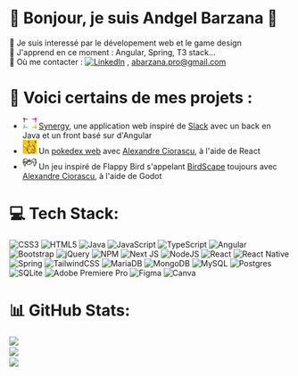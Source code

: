 # 👋 Bonjour, je suis Andgel Barzana 👋

🔭 Je suis interessé par le dévelopement web et le game design<br>🌱 J'apprend en ce moment : Angular, Spring, T3 stack...<br>💬 Où me contacter : [![LinkedIn](https://img.shields.io/badge/LinkedIn-%230077B5.svg?logo=linkedin&logoColor=white)](https://linkedin.com/in/andgel-barzana) , abarzana.pro@gmail.com

# 💼 Voici certains de mes projets :

- <img src="https://raw.githubusercontent.com/Voolak/Voolak/master/synergy.png" alt="Pikachu" width="25"/> [Synergy](https://github.com/Voolak/Synergy-back/tree/main), une application web inspiré de [Slack](https://slack.com/intl/fr-fr) avec un back en Java et un front basé sur d'Angular
- <img src="https://raw.githubusercontent.com/Voolak/Voolak/master/pikachu.png" alt="Pikachu" width="25"/> Un [pokedex web](https://poke.alexciorascu.com) avec [Alexandre Ciorascu](https://github.com/sukaizer), à l'aide de React
- <img src="https://raw.githubusercontent.com/Voolak/Voolak/master/birdscape.png" alt="BirdScape" width="25"/> Un jeu inspiré de Flappy Bird s'appelant [BirdScape](https://github.com/sukaizer/BirdScape) toujours avec [Alexandre Ciorascu](https://github.com/sukaizer), à l'aide de Godot

# 💻 Tech Stack:

![CSS3](https://img.shields.io/badge/css3-%231572B6.svg?style=for-the-badge&logo=css3&logoColor=white) ![HTML5](https://img.shields.io/badge/html5-%23E34F26.svg?style=for-the-badge&logo=html5&logoColor=white) ![Java](https://img.shields.io/badge/java-%23ED8B00.svg?style=for-the-badge&logo=openjdk&logoColor=white) ![JavaScript](https://img.shields.io/badge/javascript-%23323330.svg?style=for-the-badge&logo=javascript&logoColor=%23F7DF1E) ![TypeScript](https://img.shields.io/badge/typescript-%23007ACC.svg?style=for-the-badge&logo=typescript&logoColor=white) ![Angular](https://img.shields.io/badge/angular-%23DD0031.svg?style=for-the-badge&logo=angular&logoColor=white) ![Bootstrap](https://img.shields.io/badge/bootstrap-%238511FA.svg?style=for-the-badge&logo=bootstrap&logoColor=white) ![jQuery](https://img.shields.io/badge/jquery-%230769AD.svg?style=for-the-badge&logo=jquery&logoColor=white) ![NPM](https://img.shields.io/badge/NPM-%23CB3837.svg?style=for-the-badge&logo=npm&logoColor=white) ![Next JS](https://img.shields.io/badge/Next-black?style=for-the-badge&logo=next.js&logoColor=white) ![NodeJS](https://img.shields.io/badge/node.js-6DA55F?style=for-the-badge&logo=node.js&logoColor=white) ![React](https://img.shields.io/badge/react-%2320232a.svg?style=for-the-badge&logo=react&logoColor=%2361DAFB) ![React Native](https://img.shields.io/badge/react_native-%2320232a.svg?style=for-the-badge&logo=react&logoColor=%2361DAFB) ![Spring](https://img.shields.io/badge/spring-%236DB33F.svg?style=for-the-badge&logo=spring&logoColor=white) ![TailwindCSS](https://img.shields.io/badge/tailwindcss-%2338B2AC.svg?style=for-the-badge&logo=tailwind-css&logoColor=white) ![MariaDB](https://img.shields.io/badge/MariaDB-003545?style=for-the-badge&logo=mariadb&logoColor=white) ![MongoDB](https://img.shields.io/badge/MongoDB-%234ea94b.svg?style=for-the-badge&logo=mongodb&logoColor=white) ![MySQL](https://img.shields.io/badge/mysql-%2300000f.svg?style=for-the-badge&logo=mysql&logoColor=white)  ![Postgres](https://img.shields.io/badge/postgres-%23316192.svg?style=for-the-badge&logo=postgresql&logoColor=white) ![SQLite](https://img.shields.io/badge/sqlite-%2307405e.svg?style=for-the-badge&logo=sqlite&logoColor=white) ![Adobe Premiere Pro](https://img.shields.io/badge/Adobe%20Premiere%20Pro-9999FF.svg?style=for-the-badge&logo=Adobe%20Premiere%20Pro&logoColor=white) ![Figma](https://img.shields.io/badge/figma-%23F24E1E.svg?style=for-the-badge&logo=figma&logoColor=white) ![Canva](https://img.shields.io/badge/Canva-%2300C4CC.svg?style=for-the-badge&logo=Canva&logoColor=white)

# 📊 GitHub Stats:

![](https://github-readme-stats.vercel.app/api?username=Voolak&theme=react&hide_border=false&include_all_commits=true&count_private=false)<br/>
![](https://github-readme-streak-stats.herokuapp.com/?user=Voolak&theme=react&hide_border=false)<br/>
![](https://github-readme-stats.vercel.app/api/top-langs/?username=Voolak&theme=react&hide_border=false&include_all_commits=true&count_private=false&layout=compact)
